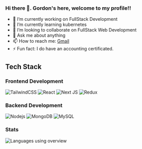 ### Hi there 👋. Gordon's here, welcome to my profile!!

- 🔭 I’m currently working on FullStack Development
- 🌱 I’m currently learning kubernetes
- 👯 I’m looking to collaborate on FullStack Web Development
- 💬 Ask me about anything
- 📫 How to reach me: <a href="mailto:lapthuan0805@gmail.com">Gmail</a> 
- ⚡ Fun fact: I do have an accounting certificated.

## Tech Stack

### Frontend Development

![TailwindCSS](https://img.shields.io/badge/tailwindcss-%2338B2AC.svg?style=for-the-badge&logo=tailwind-css&logoColor=white)
![React](https://img.shields.io/badge/react-%2320232a.svg?style=for-the-badge&logo=react&logoColor=%2361DAFB)
![Next JS](https://img.shields.io/badge/Next-black?style=for-the-badge&logo=next.js&logoColor=white)
![Redux](https://img.shields.io/badge/redux-%23593d88.svg?style=for-the-badge&logo=redux&logoColor=white)

### Backend Development

![Nodejs](https://img.shields.io/badge/Node.js-43853D?style=for-the-badge&logo=node.js&logoColor=white)
![MongoDB](https://img.shields.io/badge/MongoDB-%234ea94b.svg?style=for-the-badge&logo=mongodb&logoColor=white)
![MySQL](https://img.shields.io/badge/mysql-%2300f.svg?style=for-the-badge&logo=mysql&logoColor=white)

### Stats

![Languages using overview](https://github-readme-stats.vercel.app/api/top-langs/?username=lapthuan&layout=compact)
